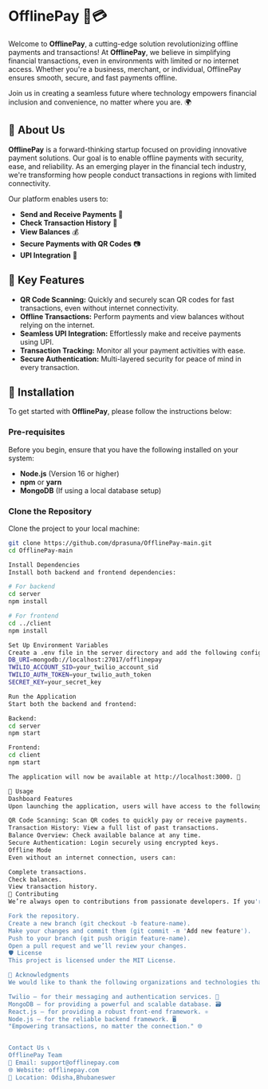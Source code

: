 # **OfflinePay** 🚀💳

Welcome to **OfflinePay**, a cutting-edge solution revolutionizing offline payments and transactions! At **OfflinePay**, we believe in simplifying financial transactions, even in environments with limited or no internet access. Whether you're a business, merchant, or individual, OfflinePay ensures smooth, secure, and fast payments offline. 

Join us in creating a seamless future where technology empowers financial inclusion and convenience, no matter where you are. 🌍

## 🏢 **About Us**

**OfflinePay** is a forward-thinking startup focused on providing innovative payment solutions. Our goal is to enable offline payments with security, ease, and reliability. As an emerging player in the financial tech industry, we're transforming how people conduct transactions in regions with limited connectivity.

Our platform enables users to:

- **Send and Receive Payments** 📲
- **Check Transaction History** 📜
- **View Balances** 💰
- **Secure Payments with QR Codes** 📷
- **UPI Integration** 🤝

## 🌟 **Key Features**

- **QR Code Scanning:** Quickly and securely scan QR codes for fast transactions, even without internet connectivity. 
- **Offline Transactions:** Perform payments and view balances without relying on the internet.
- **Seamless UPI Integration:** Effortlessly make and receive payments using UPI.
- **Transaction Tracking:** Monitor all your payment activities with ease.
- **Secure Authentication:** Multi-layered security for peace of mind in every transaction.

## 🔧 **Installation**

To get started with **OfflinePay**, please follow the instructions below:

### **Pre-requisites**
Before you begin, ensure that you have the following installed on your system:

- **Node.js** (Version 16 or higher)
- **npm** or **yarn**
- **MongoDB** (If using a local database setup)

### **Clone the Repository**
Clone the project to your local machine:

```bash
git clone https://github.com/dprasuna/OfflinePay-main.git
cd OfflinePay-main

Install Dependencies
Install both backend and frontend dependencies:

# For backend
cd server
npm install

# For frontend
cd ../client
npm install

Set Up Environment Variables
Create a .env file in the server directory and add the following configurations:
DB_URI=mongodb://localhost:27017/offlinepay
TWILIO_ACCOUNT_SID=your_twilio_account_sid
TWILIO_AUTH_TOKEN=your_twilio_auth_token
SECRET_KEY=your_secret_key

Run the Application
Start both the backend and frontend:

Backend:
cd server
npm start

Frontend:
cd client
npm start

The application will now be available at http://localhost:3000. 🎉

📱 Usage
Dashboard Features
Upon launching the application, users will have access to the following features:

QR Code Scanning: Scan QR codes to quickly pay or receive payments.
Transaction History: View a full list of past transactions.
Balance Overview: Check available balance at any time.
Secure Authentication: Login securely using encrypted keys.
Offline Mode
Even without an internet connection, users can:

Complete transactions.
Check balances.
View transaction history.
💼 Contributing
We’re always open to contributions from passionate developers. If you're interested in contributing to OfflinePay, follow these simple steps:

Fork the repository.
Create a new branch (git checkout -b feature-name).
Make your changes and commit them (git commit -m 'Add new feature').
Push to your branch (git push origin feature-name).
Open a pull request and we’ll review your changes.
🛡 License
This project is licensed under the MIT License.

📢 Acknowledgments
We would like to thank the following organizations and technologies that have helped bring OfflinePay to life:

Twilio – for their messaging and authentication services. 📱
MongoDB – for providing a powerful and scalable database. 🗃
React.js – for providing a robust front-end framework. ⚛️
Node.js – for the reliable backend framework. 🖥
"Empowering transactions, no matter the connection." 🌐


Contact Us 📞
OfflinePay Team
📧 Email: support@offlinepay.com
🌐 Website: offlinepay.com
📍 Location: Odisha,Bhubaneswer

